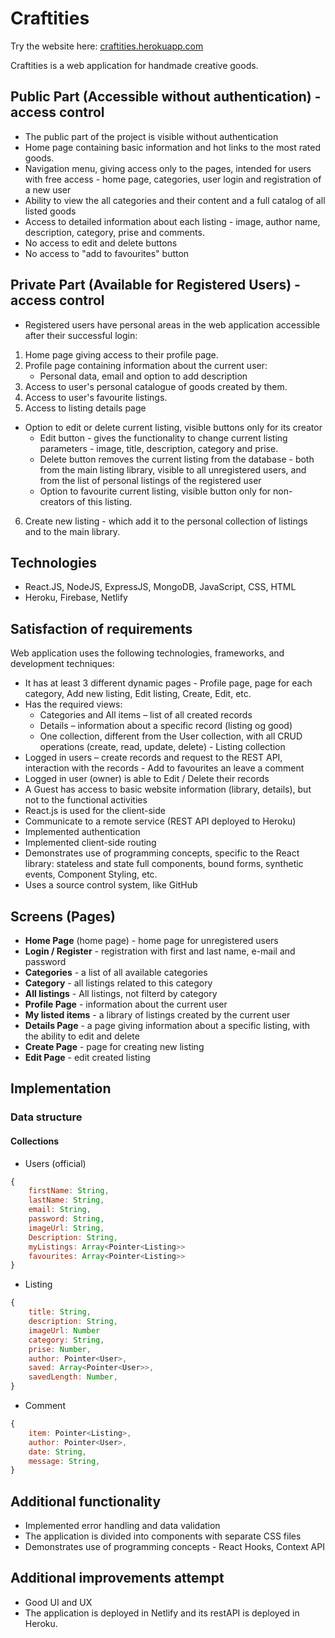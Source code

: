 # Craftities 

Try the website here: [craftities.herokuapp.com](https://craftities.netlify.app/)

Craftities is a web application for handmade creative goods. 

## Public Part (Accessible without authentication) - access control
* The public part of the project is visible without authentication
* Home page containing basic information and hot links to the most rated goods. 
* Navigation menu, giving access only to the pages, intended for users with free access - home page, categories, user login and registration of a new user
* Ability to view the all categories and their content and a full catalog of all listed goods
* Access to detailed information about each listing - image, author name, description, category, prise and comments.
* No access to edit and delete buttons
* No access to "add to favourites" button 


## Private Part (Available for Registered Users) - access control

* Registered users have personal areas in the web application accessible after their successful login:
1. Home page giving access to their profile page.
2. Profile page containing information about the current user:
    - Personal data, email and option to add description
3. Access to user's personal catalogue of goods created by them.
4. Access to user's favourite listings.
5. Access to listing details page
- Option to edit or delete current listing, visible buttons only for its creator
    - Edit button - gives the functionality to change current listing parameters - image, title, description, category and prise.
    - Delete button removes the current listing from the database - both from the main listing library, visible to all unregistered users, and from the list of personal listings of the registered user
    - Option to favourite current listing, visible button only for non-creators of this listing. 
6. Create new listing - which add it to the personal collection of listings and to the main library.


## Technologies
* React.JS, NodeJS, ExpressJS, MongoDB, JavaScript, CSS, HTML 
* Heroku, Firebase, Netlify



## Satisfaction of requirements
Web application uses the following technologies, frameworks, and development techniques:
* It has at least 3 different dynamic pages - Profile page, page for each category, Add new listing, Edit listing, Create, Edit, etc.
* Has the required views:
    - Categories and All items – list of all created records
    - Details – information about a specific record (listing og good)
    - One collection, different from the User collection, with all CRUD operations (create, read, update, delete) - Listing collection
* Logged in users – create records and request to the REST API, interaction with the records - Add to favourites an leave a comment
* Logged in user (owner) is able to Edit / Delete their records
* A Guest has access to basic website information (library, details), but not to the functional activities
* React.js is used for the client-side
* Communicate to a remote service (REST API deployed to Heroku)
* Implemented authentication
* Implemented client-side routing
* Demonstrates use of programming concepts, specific to the React library: stateless and state full components, bound forms, synthetic events, Component Styling, etc.
* Uses a source control system, like GitHub  



## Screens (Pages)
* **Home Page** (home page) - home page for unregistered users
* **Login / Register** - registration with first and last name, e-mail and password
* **Categories** - a list of all available categories 
* **Category** - all listings related to this category
* **All listings** - All listings, not filterd by category
* **Profile Page** - information about the current user
* **My listed items** - a library of listings created by the current user
* **Details Page** - a page giving information about a specific listing, with the ability to edit and delete
* **Create Page** - page for creating new listing
* **Edit Page** - edit created listing



<!-- ## Implementation plan
### Part 1
* Create and set up an application in Back4app
* Deploy an application in Heroku
* Login / Register page, logout functionality
* Single Flashcard component functionality

### Part 2
* Creating a landing page
* Creating a home page
* Flashcard Details
* Flashcards library
* My Cards page
* Practice page
* Create Page
* Edit Page
* Delete functionality
* Profile page
* Context API
* Implement pagination for all collections on the page -->

## Implementation
### Data structure
#### Collections

* Users (official)
```javascript
{
    firstName: String,
    lastName: String,
    email: String,
    password: String,
    imageUrl: String,
    Description: String,
    myListings: Array<Pointer<Listing>>
    favourites: Array<Pointer<Listing>>
}
```
* Listing
```javascript
{
    title: String,
    description: String,
    imageUrl: Number
    category: String,
    prise: Number,
    author: Pointer<User>,
    saved: Array<Pointer<User>>,
    savedLength: Number,
}
```

* Comment
```javascript
{
    item: Pointer<Listing>,
    author: Pointer<User>,
    date: String,
    message: String,
}
```

## Additional functionality
* Implemented error handling and data validation
* The application is divided into components with separate CSS files
* Demonstrates use of programming concepts - React Hooks, Context API

## Additional improvements attempt
* Good UI and UX
* The application is deployed in Netlify and its restAPI is deployed in Heroku.
